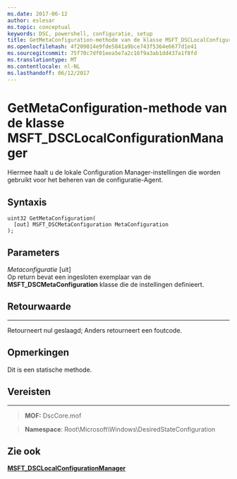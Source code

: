 ```yaml
---
ms.date: 2017-06-12
author: eslesar
ms.topic: conceptual
keywords: DSC, powershell, configuratie, setup
title: GetMetaConfiguration-methode van de klasse MSFT_DSCLocalConfigurationManager
ms.openlocfilehash: 4f209014e9fde5841a9bce743f5364e6677d1e41
ms.sourcegitcommit: 75f70c7df01eea5e7a2c16f9a3ab1dd437a1f8fd
ms.translationtype: MT
ms.contentlocale: nl-NL
ms.lasthandoff: 06/12/2017
---
```

# <a name="getmetaconfiguration-method-of-the-msftdsclocalconfigurationmanager-class"></a>GetMetaConfiguration-methode van de klasse MSFT_DSCLocalConfigurationManager

Hiermee haalt u de lokale Configuration Manager-instellingen die worden gebruikt voor het beheren van de configuratie-Agent.

<a name="syntax"></a>Syntaxis
------

```mof
uint32 GetMetaConfiguration(
  [out] MSFT_DSCMetaConfiguration MetaConfiguration
);
```

<a name="parameters"></a>Parameters
----------

*Metaconfiguratie* \[uit\]  
Op return bevat een ingesloten exemplaar van de **MSFT_DSCMetaConfiguration** klasse die de instellingen definieert.

## <a name="return-value"></a>Retourwaarde
------------

Retourneert nul geslaagd; Anders retourneert een foutcode.

## <a name="remarks"></a>Opmerkingen

Dit is een statische methode.

## <a name="requirements"></a>Vereisten
------------
>**MOF:** DscCore.mof

>**Namespace**: Root\Microsoft\Windows\DesiredStateConfiguration


## <a name="see-also"></a>Zie ook


[**MSFT_DSCLocalConfigurationManager**](msft-dsclocalconfigurationmanager.md)


 

 



